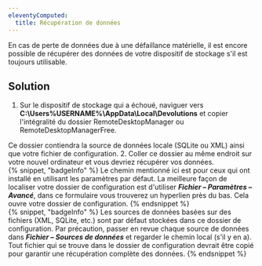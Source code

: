 ```yaml
---
eleventyComputed:
  title: Récupération de données
---
```

En cas de perte de données due à une défaillance matérielle, il est encore possible de récupérer des données de votre dispositif de stockage s'il est toujours utilisable.
## Solution
1. Sur le dispositif de stockage qui a échoué, naviguer vers **C:\Users\%USERNAME%\AppData\Local\Devolutions** et copier l'intégralité du dossier RemoteDesktopManager ou RemoteDesktopManagerFree.

Ce dossier contiendra la source de données locale (SQLite ou XML) ainsi que votre fichier de configuration.
2. Coller ce dossier au même endroit sur votre nouvel ordinateur et vous devriez récupérer vos données.  
{% snippet, "badgeInfo" %}
Le chemin mentionné ici est pour ceux qui ont installé en utilisant les paramètres par défaut. La meilleure façon de localiser votre dossier de configuration est d'utiliser ***Fichier – Paramètres – Avancé***, dans ce formulaire vous trouverez un hyperlien près du bas. Cela ouvre votre dossier de configuration.
{% endsnippet %}  
{% snippet, "badgeInfo" %}
Les sources de données basées sur des fichiers (XML, SQLite, etc.) sont par défaut stockées dans ce dossier de configuration. Par précaution, passer en revue chaque source de données dans ***Fichier – Sources de données*** et regarder le chemin local (s'il y en a). Tout fichier qui se trouve dans le dossier de configuration devrait être copié pour garantir une récupération complète des données.
{% endsnippet %}
